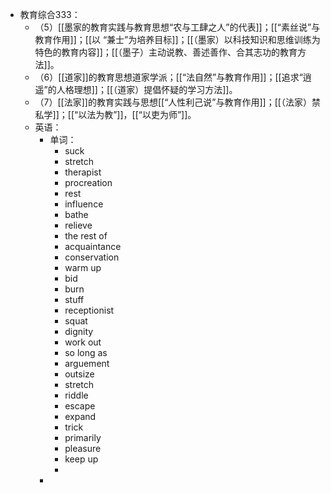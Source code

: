 - 教育综合333：
	- （5）[[墨家的教育实践与教育思想“农与工肆之人”的代表]]；[[“素丝说”与教育作用]]；[[以 “兼士”为培养目标]]；[[（墨家）以科技知识和思维训练为特色的教育内容]]；[[（墨子）主动说教、善述善作、合其志功的教育方法]]。
	- （6）[[道家]]的教育思想道家学派；[[“法自然”与教育作用]]；[[追求“逍遥”的人格理想]]；[[（道家）提倡怀疑的学习方法]]。
	- （7）[[法家]]的教育实践与思想[[“人性利己说”与教育作用]]；[[（法家）禁私学]]；[[“以法为教”]]，[[“以吏为师”]]。
	- 英语：
		- 单词：
			- suck
			- stretch
			- therapist
			- procreation
			- rest
			- influence
			- bathe
			- relieve
			- the rest of
			- acquaintance
			- conservation
			- warm up
			- bid
			- burn
			- stuff
			- receptionist
			- squat
			- dignity
			- work out
			- so long as
			- arguement
			- outsize
			- stretch
			- riddle
			- escape
			- expand
			- trick
			- primarily
			- pleasure
			- keep up
			-
		-